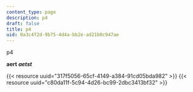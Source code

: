 ```yaml
---
content_type: page
description: p4
draft: false
title: p4
uid: 0a3c4f2d-9b75-4d4a-bb2e-ad21b0c947ae
---
```

p4

**aert** ***aetst*** 

{{< resource uuid="317f5056-65cf-4149-a384-91cd05bda982" >}}
{{< resource uuid="c80da11f-5c94-4d26-bc99-2dbc3413bf32" >}}